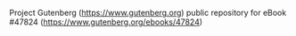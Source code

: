 Project Gutenberg (https://www.gutenberg.org) public repository for eBook #47824 (https://www.gutenberg.org/ebooks/47824)
